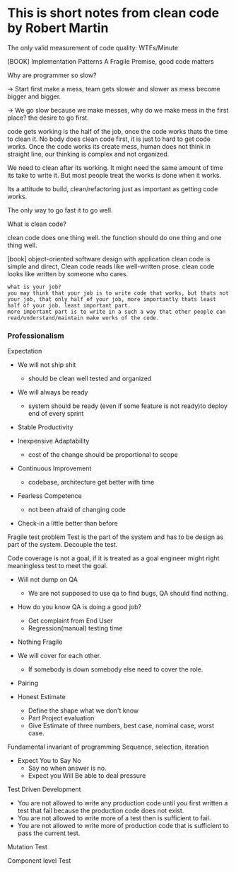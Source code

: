 # This is short notes from clean code by Robert Martin


The only valid measurement of code quality: WTFs/Minute

[BOOK] Implementation Patterns
A Fragile Premise, good code matters

Why are programmer so slow?

-> Start first make a mess, team gets slower and slower as mess become bigger and bigger.

-> We go slow because we make messes, why do we make mess in the first place? the desire to go first.

code gets working is the half of the job, once the code works thats the time to clean it. No body does clean code first, it is just to hard to get code works. Once the code works its create mess, human does not think in straight line, our thinking is complex and not organized.

We need to clean after its working. It might need the same amount of time its take to write it.
But most people treat the works is done when it works.

Its a attitude to build, clean/refactoring just as important as getting code works.


The only way to go fast it to go well.

What is clean code?

clean code does one thing well.
the function should do one thing and one thing well.

[book] object-oriented software design with application
clean code is simple and direct, Clean code reads like well-written prose.
clean code looks like written by someone who cares. 

    what is your job?
    you may think that your job is to write code that works, but thats not your job, that only half of your job, more importantly thats least half of your job. least important part.
    more important part is to write in a such a way that other people can read/understand/maintain make works of the code.

### Professionalism 
Expectation

- We will not ship shit
  - should be clean well tested and organized

- We will always be ready
  - system should be ready (even if some feature is not ready)to deploy end of every sprint

- Stable Productivity

- Inexpensive Adaptability
  - cost of the change should be proportional to scope

- Continuous Improvement
  - codebase, architecture get better with time

- Fearless Competence
  - not been afraid of changing code
    
- Check-in a little better than before

Fragile test problem
Test is the part of the system and has to be design as part of the system.
Decouple the test.

Code coverage is not a goal, if it is treated as a goal engineer might right meaningless test to meet the goal.

- Will not dump on QA
    - We are not supposed to use qa to find bugs, QA should find nothing.
  
- How do you know QA is doing a good job?
  - Get complaint from End User
  - Regression(manual) testing time

- Nothing Fragile

- We will cover for each other.
  - If somebody is down somebody else need to cover the role.

- Pairing

  
- Honest Estimate
  - Define the shape what we don't know
  - Part Project evaluation
  - Give Estimate of three numbers, best case, nominal case, worst case.
  

Fundamental invariant of programming
Sequence, selection, iteration 

- Expect You to Say No
  - Say no when answer is no.
  - Expect you Will Be able to deal pressure


Test Driven Development

* You are not allowed to write any production code until you first written a test that fail because the production code does not exist.
* You are not allowed to write more of a test then is sufficient to fail.
* You are not allowed to write more of production code that is sufficient to pass the current test.

Mutation Test

Component level Test